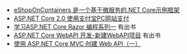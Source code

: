 * [eShopOnContainers 是一个基于微服务的.NET Core示例框架](https://www.cnblogs.com/fengqingyangNo1/p/9438428.html)
* [ASP.NET Core 2.0 使用支付宝PC网站支付](https://www.cnblogs.com/stulzq/p/7606164.html)
* [学习ASP.NET Core Razor 编程系列一](https://www.cnblogs.com/chillsrc/p/8579777.html)  有出书
* [ASP.NET Core WebAPI 开发-新建WebAPI项目](https://www.cnblogs.com/linezero/p/5497472.html) 有出书
* [使用 ASP.NET Core MVC 创建 Web API（一）](https://www.cnblogs.com/chillsrc/p/10614598.html)
